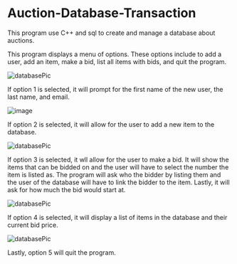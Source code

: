 # Auction-Database-Transaction
This program use C++ and sql to create and manage a database about auctions.

This program displays a menu of options. These options include to add a user, add an item, make a bid, list all items with bids, and quit the program.

![databasePic](https://user-images.githubusercontent.com/37818200/83370987-99d46480-a386-11ea-9d2e-740fbe9eec7d.png)

If option 1 is selected, it will prompt for the first name of the new user, the last name, and email. 

![image](https://user-images.githubusercontent.com/37818200/83371213-6a722780-a387-11ea-984d-71c05f94177d.png)

If option 2 is selected, it will allow for the user to add a new item to the database.

![databasePic](https://user-images.githubusercontent.com/37818200/83371494-32b7af80-a388-11ea-98c9-a2bf2da889c9.png)

If option 3 is selected, it wll allow for the user to make a bid. It will show the items that can be bidded on and the user will have to select the number the item is listed as. The program will ask who the bidder by listing them and the user of the database will have to link the bidder to the item. Lastly, it will ask for how much the bid would start at.

![databasePic](https://user-images.githubusercontent.com/37818200/83372140-1ae12b00-a38a-11ea-8e9e-a40e08600280.png)

If option 4 is selected, it will display a list of items in the database and their current bid price.


![databasePic](https://user-images.githubusercontent.com/37818200/83372453-f20d6580-a38a-11ea-8e30-6c0a418c53f0.png)

Lastly, option 5 will quit the program.

